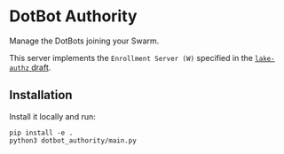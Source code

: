# DotBot Authority

Manage the DotBots joining your Swarm.

This server implements the `Enrollment Server (W)` specified in the [`lake-authz` draft](https://datatracker.ietf.org/doc/draft-ietf-lake-authz/).

## Installation
Install it locally and run:

```console
pip install -e .
python3 dotbot_authority/main.py
```
